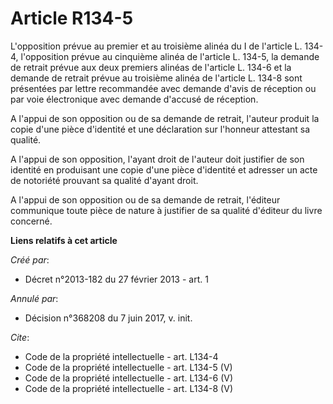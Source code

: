 # Article R134-5

L'opposition prévue au premier et au troisième alinéa du I de l'article L. 134-4, l'opposition prévue au cinquième alinéa de
l'article L. 134-5, la demande de retrait prévue aux deux premiers alinéas de l'article L. 134-6 et la demande de retrait
prévue au troisième alinéa de l'article L. 134-8 sont présentées par lettre recommandée avec demande d'avis de réception ou
par voie électronique avec demande d'accusé de réception. 

A l'appui de son opposition ou de sa demande de retrait, l'auteur produit la copie d'une pièce d'identité et une déclaration
sur l'honneur attestant sa qualité. 

A l'appui de son opposition, l'ayant droit de l'auteur doit justifier de son identité en produisant une copie d'une pièce
d'identité et adresser un acte de notoriété prouvant sa qualité d'ayant droit. 

A l'appui de son opposition ou de sa demande de retrait, l'éditeur communique toute pièce de nature à justifier de sa qualité
d'éditeur du livre concerné.

**Liens relatifs à cet article**

_Créé par_:

  - Décret n°2013-182 du 27 février 2013 - art. 1

_Annulé par_:

  - Décision n°368208 du 7 juin 2017, v. init.

_Cite_:

  - Code de la propriété intellectuelle - art. L134-4
  - Code de la propriété intellectuelle - art. L134-5 (V)
  - Code de la propriété intellectuelle - art. L134-6 (V)
  - Code de la propriété intellectuelle - art. L134-8 (V)
